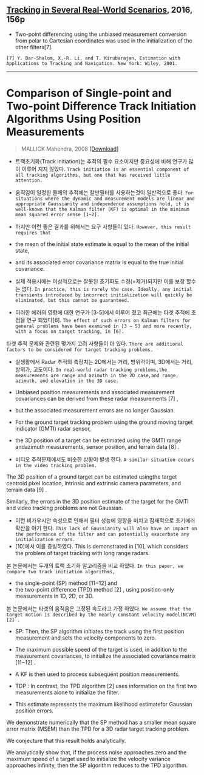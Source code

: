 
## [Tracking in Several Real-World Scenarios](https://opencommons.uconn.edu/cgi/viewcontent.cgi?referer=https://www.google.co.kr/&httpsredir=1&article=7382&context=dissertations), 2016, 156p

- Two-point differencing using the unbiased measurement conversion from polar to Cartesian coordinates was used in the initialization of the other filters[7].

```
[7] Y. Bar-Shalom, X.-R. Li, and T. Kirubarajan, Estimation with Applications to Tracking and Navigation. New York: Wiley, 2001.
```

---

# Comparison of Single-point and Two-point Difference Track Initiation Algorithms Using Position Measurements

> MALLICK Mahendra, 2008 [[Download]](https://www.researchgate.net/publication/245568628_Comparison_of_Single-point_and_Two-point_Difference_Track_Initiation_Algorithms_Using_Position_Measurements)

- 트랙초기화(Track initiation)는 추적의 필수 요소이지만 중요성에 비해 연구가 많이 이루어 지지 않았다. `Track initiation is an essential component of all tracking algorithms, but one that has received little attention.`


- 움직임이 일정한 물체의 추적에는 칼만필터를 사용하는것이 일반적으로 좋다. `For situations where the dynamic and measurement models are linear and appropriate Gaussianity and independence assumptions hold, it is well-known that the Kalman filter (KF) is optimal in the minimum mean squared error sense [1−2].`


- 하지만 이런 좋은 결과를 위해서는 요구 사항들이 있다. `However, this result requires that`
 - the mean of the initial state estimate is equal to the mean of the initial state, 
 - and its associated error covariance matrix is equal to the true initial covariance.


- 실제 적용시에는 이상적으로는 잘못된 초기화도 수정(=제거)되지만 이를 보장 할수는 없다. `In practice, this is rarely the case. Ideally, any initial transients introduced by incorrect initialization will quickly be eliminated, but this cannot be guaranteed.`

- 이러한 에러의 영향에 대한 연구가 [3-5]에서 이루어 졌고 최근에는 타겟 추적에 초점을 연구 되었다[6]. `The effect of such errors on Kalman filters for general problems have been examined in [3 − 5] and more recently, with a focus on target tracking, in [6].`

타겟 추적 문제와 관련된 몇가지 고려 사항들이 더 있다. `There are additional factors to be considered for target tracking problems.`

- 실생활에서 Radar 추적의 측정치는 2D에서는 거리, 방위각이며, 3D에서는 거리, 방위가, 고도이다. `In real-world radar tracking problems,the measurements are range and azimuth in the 2D case,and range, azimuth, and elevation in the 3D case. `

- Unbiased position measurements and associated measurement covariances can be derived from these radar measurements [7] , 
 - but the associated measurement errors are no longer Gaussian.

- For the ground target tracking problem using the ground moving target indicator (GMTI) radar sensor, 
 - the 3D position of a target can be estimated using the GMTI range andazimuth measurements, sensor position, and terrain data [8] .
 
- 비디오 추적문제에서도 비슷한 상황이 발생 한다. `A similar situation occurs in the video tracking problem.`

The 3D position of a ground target can be estimated usingthe target centroid pixel location, intrinsic and extrinsic camera parameters, and terrain data [9] . 

Similarly, the errors in the 3D position estimate of the target for the GMTI and video tracking problems are not Gaussian. 

- 이런 비가우시안 속성으로 인해서 필터 성능에 영향을 미치고 잠재적으로 초기에러 확산을 야기 한다. `This lack of Gaussianity will also have an impact on the performance of the filter and can potentially exacerbate any initialization errors. `
 - [10]에서 이를 증빙하였다. 
This is demonstrated in [10], which considers the problem of target tracking with long range radars.


본 논문에서는 두개의 트랙 초기화 알고리즘을 비교 하였다. `In this paper, we compare two track initiation algorithms,` 
- the single-point (SP) method [11−12] and 
- the two-point difference (TPD) method [2] , using position-only measurements in 1D, 2D, or 3D. 

본 논문에서는 타겟의 움직음은 고정된 속도라고 가정 하였다. `We assume that the target motion is described by the nearly constant velocity model(NCVM) [2] . `

- SP: Then, the SP algorithm initiates the track using the first position measurement and sets the velocity components to zero. 
 - The maximum possible speed of the target is used, in addition to the measurement covariances, to initialize the associated covariance matrix [11−12] .
 - A KF is then used to process subsequent position measurements. 

- TDP : In contrast, the TPD algorithm [2] uses information on the first two measurements alone to initialize the filter.
 - This estimate represents the maximum likelihood estimatefor Gaussian position errors. 

We demonstrate numerically that the SP method has a smaller mean square error matrix (MSEM) than the TPD for a 3D radar target tracking problem. 

We conjecture that this result holds analytically.

We analytically show that, if the process noise approaches zero and the maximum speed of a target used to initialize the velocity variance approaches infinity, then the SP algorithm reduces to the TPD algorithm.

